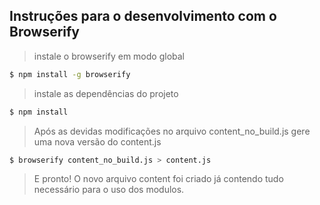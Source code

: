 ## Instruções para o desenvolvimento com o Browserify
> instale o browserify em modo global
``` bash
$ npm install -g browserify

```
> instale as dependências do projeto
``` bash
$ npm install 
```
> Após as devidas modificações no arquivo content_no_build.js  gere uma nova versão do content.js
``` bash 
$ browserify content_no_build.js > content.js
```
> E pronto! O novo arquivo content foi criado já contendo tudo necessário para o uso dos modulos.  
